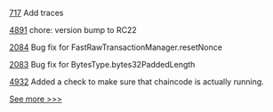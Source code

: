 
[717](https://github.com/hyperledger-labs/fabric-token-sdk/pull/717) Add traces

[4891](https://github.com/hyperledger/iroha/pull/4891) chore: version bump to RC22

[2084](https://github.com/hyperledger/web3j/pull/2084) Bug fix for FastRawTransactionManager.resetNonce

[2083](https://github.com/hyperledger/web3j/pull/2083) Bug fix for BytesType.bytes32PaddedLength

[4932](https://github.com/hyperledger/fabric/pull/4932) Added a check to make sure that chaincode is actually running.


[See more >>>](https://start-here.hyperledger.org/pull-requests)
